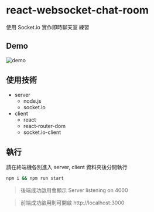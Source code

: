 # react-websocket-chat-room

使用 Socket.io 實作即時聊天室 練習

## Demo

![demo](./docs/assets/demo.gif)

## 使用技術

- server
  - node.js
  - socket.io
- client
  - react
  - react-router-dom
  - socket.io-client

## 執行

請在終端機各別進入 server, client 資料夾後分開執行

```cmd
npm i && npm run start
```

> 後端成功啟用會顯示 Server listening on 4000

> 前端成功啟用則可開啟 http://localhost:3000
